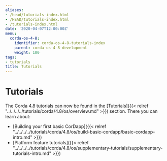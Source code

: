 ```yaml
---
aliases:
- /head/tutorials-index.html
- /HEAD/tutorials-index.html
- /tutorials-index.html
date: '2020-04-07T12:00:00Z'
menu:
  corda-os-4-8:
    identifier: corda-os-4-8-tutorials-index
    parent: corda-os-4-8-development
    weight: 100
tags:
- tutorials
title: Tutorials
---
```



#  Tutorials

The Corda 4.8 tutorials can now be found in the [Tutorials]({{< relref "../../../../tutorials/corda/4.8/os/overview.md" >}}) section. There you can learn about:

* [Building your first basic CorDapp]({{< relref "../../../../tutorials/corda/4.8/os/build-basic-cordapp/basic-cordapp-intro.md" >}})
* [Platform feature tutorials]({{< relref "../../../../tutorials/corda/4.8/os/supplementary-tutorials/supplementary-tutorials-intro.md" >}})
